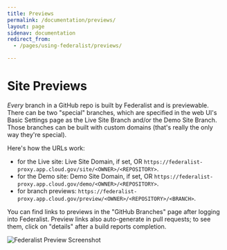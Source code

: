 ```yaml
---
title: Previews
permalink: /documentation/previews/
layout: page
sidenav: documentation
redirect_from: 
  - /pages/using-federalist/previews/

---
```


# Site Previews 

_Every_ branch in a GitHub repo is built by Federalist and is previewable. There can be two "special" branches, which are specified in the web UI's Basic Settings page as the Live Site Branch and/or the Demo Site Branch. Those branches can be built with custom domains (that's really the only way they're special).

Here's how the URLs work:
- for the Live site: Live Site Domain, if set, OR `https://federalist-proxy.app.cloud.gov/site/<OWNER>/<REPOSITORY>`.
- for the Demo site:  Demo Site Domain, if set, OR `https://federalist-proxy.app.cloud.gov/demo/<OWNER>/<REPOSITORY>`.
- for branch previews:  `https://federalist-proxy.app.cloud.gov/preview/<OWNER>/<REPOSITORY>/<BRANCH>`.

You can find links to previews in the "GitHub Branches" page after logging into Federalist. Preview links also auto-generate in pull requests; to see them, click on "details" after a build reports completion.

![Federalist Preview Screenshot]({{site.baseurl}}/assets/images/federalist-preview.png)
